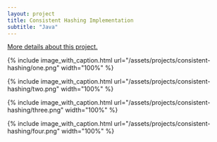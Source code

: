 ```yaml
---
layout: project
title: Consistent Hashing Implementation
subtitle: "Java"
---
```


<a href="https://github.com/oliverXS/consistent-hashing-java" target="_blank">More details about this project.</a>

{%
	include image_with_caption.html
	url="/assets/projects/consistent-hashing/one.png"
	width="100%"
%}

{%
	include image_with_caption.html
	url="/assets/projects/consistent-hashing/two.png"
	width="100%"
%}

{%
	include image_with_caption.html
	url="/assets/projects/consistent-hashing/three.png"
	width="100%"
%}

{%
	include image_with_caption.html
	url="/assets/projects/consistent-hashing/four.png"
	width="100%"
%}
